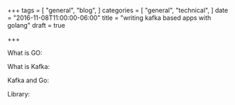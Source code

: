 +++
tags = [
  "general",
  "blog",
]
categories = [
  "general",
  "technical",
]
date = "2016-11-08T11:00:00-06:00"
title = "writing kafka based apps with golang"
draft = true

+++

What is GO:

What is Kafka:

Kafka and Go:

Library:
